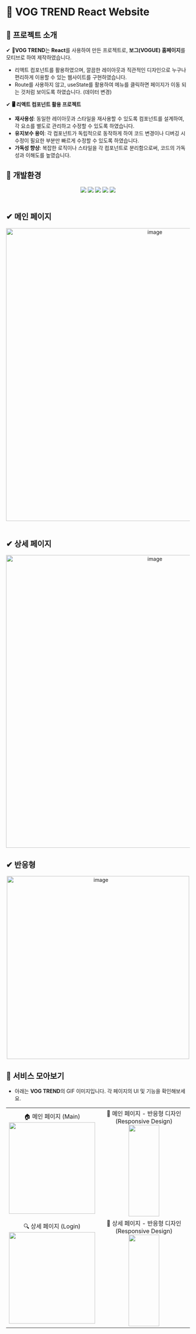 # 👒 VOG TREND React Website

## 🚀 프로젝트 소개
✔ 👗**VOG TREND**는 **React**를 사용하여 만든 프로젝트로, **보그(VOGUE) 홈페이지**를 모티브로 하여 제작하였습니다. </br>
* 리액트 컴포넌트를 활용하였으며, 깔끔한 레이아웃과 직관적인 디자인으로 누구나 편리하게 이용할 수 있는 웹사이트를 구현하였습니다.
* Route를 사용하지 않고, useState를 활용하여 메뉴를 클릭하면 페이지가 이동 되는 것처럼 보이도록 하였습니다. (데이터 변경)

✔ **🖥️ 리액트 컴포넌트 활용 프로젝트**
* **재사용성**: 동일한 레이아웃과 스타일을 재사용할 수 있도록 컴포넌트를 설계하여, 각 요소를 별도로 관리하고 수정할 수 있도록 하였습니다. 
* **유지보수 용이**: 각 컴포넌트가 독립적으로 동작하게 하여 코드 변경이나 디버깅 시 수정이 필요한 부분만 빠르게 수정할 수 있도록 하였습니다.
* **가독성 향상**: 복잡한 로직이나 스타일을 각 컴포넌트로 분리함으로써, 코드의 가독성과 이해도를 높였습니다.


## :high_brightness: 개발환경
<div align="center">
<img src="https://img.shields.io/badge/React-61DAFB?style=flat-square&logo=React&logoColor=black"/>
<img src="https://img.shields.io/badge/JavaScript-F7DF1E?style=flat-square&logo=javascript&logoColor=black"/>
<img src="https://img.shields.io/badge/HTML5-E34F26?style=flat-square&logo=html5&logoColor=white"/>
<img src="https://img.shields.io/badge/CSS3-1572B6?style=flat-square&logo=css3&logoColor=white"/>
<img src="https://img.shields.io/badge/GitHub-181717?style=flat-square&logo=GitHub&logoColor=white"/>
</div>
<br/>


## ✔ **메인 페이지**
<div align="center">
<img width="800" alt="image" src="https://github.com/user-attachments/assets/86beaa59-b3ac-42cd-be03-40cfa130db50" /><br/>
</div>
<br/>

## ✔ **상세 페이지**
<div align="center">
<img width="800" alt="image" src="https://github.com/user-attachments/assets/8285fc34-61c3-4a48-8b1c-6cefea5bec82" /><br/>
</div>

## ✔ **반응형**
<div align="center">
<img width="500" alt="image" src="https://github.com/user-attachments/assets/396449f2-2f29-4699-a5e7-de94903d562e" /><br/>
</div>

## 🎥 서비스 모아보기
* 아래는 **VOG TREND**의 GIF 이미지입니다. 각 페이지의 UI 및 기능을 확인해보세요.

<table width="100%">
  <tr>
    <td align="center" width="50%">
      🏠 메인 페이지 (Main)   
      <br>
      <img src="https://github.com/user-attachments/assets/1429f647-a27a-4ecc-b486-7424043c87c2" width="100%" height="250px">
    </td>
        <td align="center" width="50%">
      📱 메인 페이지 - 반응형 디자인 (Responsive Design)   
      <br>
      <img src="https://github.com/user-attachments/assets/c8786d07-b7cc-48cb-acd0-39351ebbdc17" width="60%" height="250px">
    </td>

  </tr>
  <tr>
    <td align="center" width="50%">
      🔍 상세 페이지 (Login)  
      <br>
      <img src="https://github.com/user-attachments/assets/c70e0d2f-304f-4204-a3e4-909b6339603f" width="100%" height="250px">
    </td>
    <td align="center" width="50%">
      📱 상세 페이지 - 반응형 디자인 (Responsive Design)  
      <br>
      <img src="https://github.com/user-attachments/assets/273d6ce4-7bb8-4f5d-ba54-3e39274e9732" width="60%" height="250px">
    </td>

  </tr>
</table>
